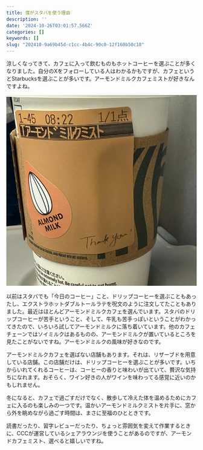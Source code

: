 ```yaml
---
title: 僕がスタバを使う理由
description: ''
date: '2024-10-26T03:01:57.566Z'
categories: []
keywords: []
slug: "202410-9a69b45d-c1cc-4b4c-90c0-12f160b50c18"
---
```

涼しくなってきて、カフェに入って飲むものもホットコーヒーを選ぶことが多くなりました。自分のXをフォローしている人はわかるかもですが、カフェというとStarbucksを選ぶことが多いです。アーモンドミルクカフェミストが好きなんですよね。

![](1__rURvzSHjvDdzzX9bGSjBCA.jpeg)

以前はスタバでも「今日のコーヒー」こと、ドリップコーヒーを選ぶこともあったし、エクストラホットダブルトールラテを呪文のように注文してたこともありました。最近はほとんどアーモンドミルクカフェを選んでいます。スタバのドリップコーヒーが苦手ということ、そして、牛乳も苦手っぽいということがわかってきたので、いろいろ試してアーモンドミルクに落ち着いています。他のカフェチェーンではソイミルクはあるものの、アーモンドミルクが置いているところを見たことがないですね。アーモンドミルクの風味が好きなのです。

アーモンドミルクカフェを選ばない店舗もあります。それは、リザーブドを用意している店舗。この店舗だけは、ドリップコーヒーを選ぶことが多いです。いちからいれてくれるコーヒーは、コーヒーの香りと味わいが出ていて、贅沢な気持ちになれます。おそらく、ワイン好きの人がワインを味わってる感覚に近いのかもしれません。

冬になると、カフェで過ごすだけでなく、散歩して冷えた体を温めるためにカフェに入るのも楽しみの一つです。温かいアーモンドミルクミストを片手に、窓から外を眺めながら過ごす時間は、まさに至福のひとときです。

読書だったり、習字レビューだったり、ちょっと雰囲気を変えて作業するときに、CCCが運営しているシェアラウンジを使うことがあるのですが、アーモンドカフェミスト、選べると嬉しいですね。